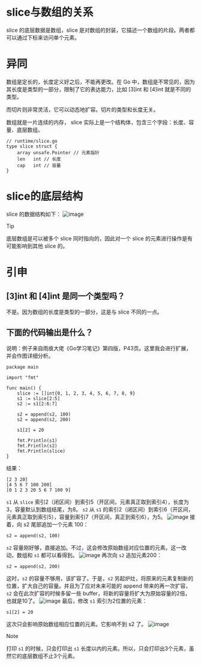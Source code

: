 # slice与数组的关系
slice 的底层数据是数组，slice 是对数组的封装，它描述一个数组的片段。两者都可以通过下标来访问单个元素。

# 异同
数组是定长的，长度定义好之后，不能再更改。在 Go 中，数组是不常见的，因为其长度是类型的一部分，限制了它的表达能力，比如 [3]int 和 [4]int 就是不同的类型。

而切片则非常灵活，它可以动态地扩容。切片的类型和长度无关。

数组就是一片连续的内存， slice 实际上是一个结构体，包含三个字段：长度、容量、底层数组。
```
// runtime/slice.go
type slice struct {
	array unsafe.Pointer // 元素指针
	len   int // 长度 
	cap   int // 容量
}
```
# slice的底层结构
slice 的数据结构如下：
![image](https://github.com/user-attachments/assets/f5c875ea-cb9d-4cb1-8609-6683f90b1551)
> [!TIP]
> 底层数组是可以被多个 slice 同时指向的，因此对一个 slice 的元素进行操作是有可能影响到其他 slice 的。
# 引申
##  [3]int 和 [4]int 是同一个类型吗？

不是。因为数组的长度是类型的一部分，这是与 slice 不同的一点。

## 下面的代码输出是什么？
说明：例子来自雨痕大佬《Go学习笔记》第四版，P43页。这里我会进行扩展，并会作图详细分析。
```
package main

import "fmt"

func main() {
	slice := []int{0, 1, 2, 3, 4, 5, 6, 7, 8, 9}
	s1 := slice[2:5]
	s2 := s1[2:6:7]

	s2 = append(s2, 100)
	s2 = append(s2, 200)

	s1[2] = 20

	fmt.Println(s1)
	fmt.Println(s2)
	fmt.Println(slice)
}
```
结果：
```
[2 3 20]
[4 5 6 7 100 200]
[0 1 2 3 20 5 6 7 100 9]
```
`s1` 从 `slice` 索引2（闭区间）到索引5（开区间，元素真正取到索引4），长度为3，容量默认到数组结尾，为8。 `s2` 从 `s1` 的索引2（闭区间）到索引6（开区间，元素真正取到索引5），容量到索引7（开区间，真正到索引6），为5。
![image](https://github.com/user-attachments/assets/091113eb-585c-4a06-ad75-6cd4f901ec80)
接着，向 s2 尾部追加一个元素 100：
```
s2 = append(s2, 100)
```
`s2` 容量刚好够，直接追加。不过，这会修改原始数组对应位置的元素。这一改动，数组和 `s1` 都可以看得到。
![image](https://github.com/user-attachments/assets/64237635-f58a-49bc-9f71-bc21e22ec6d0)
再次向 `s2` 追加元素200：
```
s2 = append(s2, 200)
```
这时，`s2` 的容量不够用，该扩容了。于是，`s2` 另起炉灶，将原来的元素复制新的位置，扩大自己的容量。并且为了应对未来可能的 append 带来的再一次扩容，`s2` 会在此次扩容的时候多留一些 buffer，将新的容量将扩大为原始容量的2倍，也就是10了。
![image](https://github.com/user-attachments/assets/15b5d441-daff-47f6-a22c-5374f0b453aa)
最后，修改 `s1` 索引为2位置的元素：
```
s1[2] = 20
```
这次只会影响原始数组相应位置的元素。它影响不到 s2 了。
![image](https://github.com/user-attachments/assets/01ada3f3-a243-4db0-ae34-22bd8ba70aa2)
> [!NOTE]
> 打印 `s1` 的时候，只会打印出 `s1` 长度以内的元素。所以，只会打印出3个元素，虽然它的底层数组不止3个元素。




